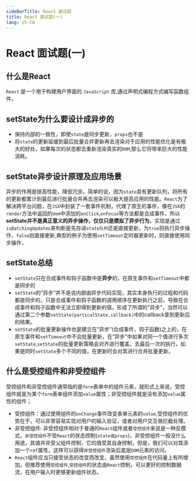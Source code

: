 ```yaml
---
sideBarTitle: React 面试题
title: React 面试题(一)
lang: zh-CN
---
```


# React 面试题(一)

## 什么是React
`React` 是一个用于构建用户界面的 `JavaScript` 库,通过声明式编程方式编写函数组件，

## setState为什么要设计成异步的
- 保持内部的一致性，即使`state`是同步更新，`props`也不是
- 将`state`的更新延缓到最后批量合并更新再去渲染对于应用的性能优化是有极大的好处，如果每次的状态都去重新渲染真实的`DOM`,那么它将带来巨大的性能消耗。

## setState异步设计原理及应用场景
异步的作用是提高性能，降低冗余。简单的说，因为`state`具有更新队列，将所有的更新都累计到最后进行批量合并再去渲染可以极大提高应用的性能。`React`为了解决跨平台问题，在`JSX`中封装了一套事件机制，代理了原生的事件，像在`JSX`的`render`方法中返回的`dom`中添加的`onClick`,`onFocus`等方法都是合成事件，所以**setState并不是真正意义的异步操作，仅仅只是模拟了异步行为**，实现是通过`isBatchingUpdates`来判断是先存进`state队列`还是直接更新，为`true`则执行异步操作，`false`则直接更新,典型的例子为使用`setTimeout`定时器更新时，则直接使用同步操作，

## setState总结
- `setState`只在合成事件和钩子函数中是**异步**的，在原生事件和`setTimeout`中都是同步的
- `setState`的“异步”并不是说内部由异步代码实现，其实本身执行的过程和代码都是同步的，只是合成事件和钩子函数的调用顺序在更新执行之前，导致在合成事件和钩子函数中无法立即得到更新的值，形成了所谓的“异步”，当然可以通过第二个参数`setState(particalState,callback)`中的callback拿到更新后的结果。
- `setState`的批量更新操作也是建立在“异步”(合成事件，钩子函数)之上的，在原生事件和`setTimeout`中不会批量更新，在“异步”中如果对同一个值进行多次`setState`,`setState`的批量更新策略会对齐进行覆盖，去最后一次的执行，如果是同时`setState`多个不同的值，在更新时会对其进行合并批量更新。


## 什么是受控组件和非受控组件
受控组件和非受控组件通常指的是`form`表单中的组件元素，就形式上来说，受控组件就是为某个`form`表单组件添加`value`属性；非受控组件就是没有添加`value`属性的组件；
- 受控组件：通过使用组件的`onChange`事件改变表单元素的`value`,受控组件的优势在于，可以非常容易实现对用户的输入验证，或者对用户交互做拦截处理。
- 非受控组件: 非受控组件相对于普通的`React`组件或者`受控组件`来说是一种反模式，`非受控组件`不受`React`的状态控制(`state或props`)，非受控组件一般没什么用途，其值并非受父组件控制，它的值受其自身控制，但是，我们可以对其添加一个`ref`属性，这样可以获得`非受控组件`渲染后底层`DOM`元素的访问。
- `React`组件应当只接受状态的改变而改变，虽然使用`受控组件`在代码量上有所增加，但推荐使用`受控组件`,`受控组件`的状态由`React`控制，可以更好的控制数据流，在用户输入时更够更新组件状态。

